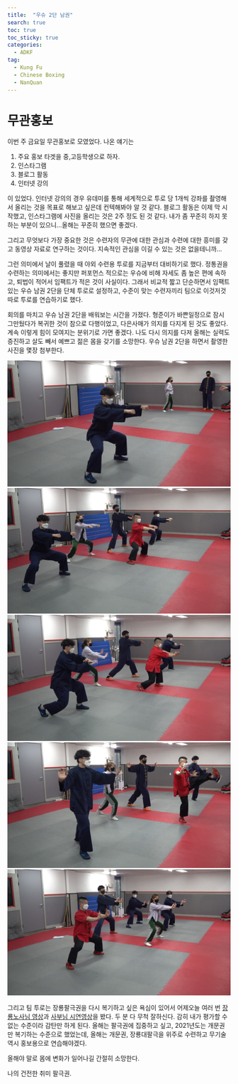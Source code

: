 ```yaml
---
title:  "우슈 2단 남권"
search: true
toc: true
toc_sticky: true
categories: 
  - ADKF
tag:
  - Kung Fu
  - Chinese Boxing
  - NanQuan
---
```


# 무관홍보

이번 주 금요일 무관홍보로 모였었다. 나온 얘기는

1. 주요 홍보 타겟을 중,고등학생으로 하자.
2. 인스타그램
3. 블로그 활동
4. 인터넷 강의

이 있었다.
인터넷 강의의 경우 유데미를 통해 세계적으로 투로 당 1개씩 강좌를 촬영해서 올리는 것을 목표로 해보고 싶은데 컨텍해봐야 알 것 같다.
블로그 활동은 이제 막 시작했고, 인스타그램에 사진을 올리는 것은 2주 정도 된 것 같다.
내가 좀 꾸준히 하지 못하는 부분이 있으니...올해는 꾸준히 했으면 좋겠다.

그리고 무엇보다 가장 중요한 것은 수련자의 무관에 대한 관심과 수련에 대한 흥미를 갖고 동영상 자료로 연구하는 것이다.
지속적인 관심을 이길 수 있는 것은 없을테니까...

그런 의미에서 날이 풀렸을 때 야외 수련용 투로를 지금부터 대비하기로 했다.
정통권을 수련하는 의미에서는 좋지만 퍼포먼스 적으로는 우슈에 비해 자세도 좀 높은 편에 속하고, 퇴법이 적어서 임팩트가 적은 것이 사실이다.
그래서 비교적 짧고 단순하면서 임팩트 있는 우슈 남권 2단을 단체 투로로 설정하고, 수준이 맞는 수련자끼리 팀으로 이것저것 따로 투로를 연습하기로 했다.

회의를 마치고 우슈 남권 2단을 배워보는 시간을 가졌다. 형준이가 바쁜일정으로 잠시 그만뒀다가 복귀한 것이 참으로 다행이었고, 다은사매가 의지를 다지게 된 것도 좋았다.
계속 이렇게 힘이 모여지는 분위기로 가면 좋겠다.
나도 다시 의지를 다져 올해는 실력도 증진하고 살도 빼서 예쁘고 젊은 몸을 갖기를 소망한다.
우슈 남권 2단을 하면서 촬영한 사진을 몇장 첨부한다.

![우슈남권2단_이상준](/assets/images/Training_Wushu_NanQuan_2_Chinese_subtitles_1.jpg)
![우슈남권2단_단체1](/assets/images/Training_Wushu_NanQuan_2_Chinese_subtitles_2.jpg)
![우슈남권2단_단체2](/assets/images/Training_Wushu_NanQuan_2_Chinese_subtitles_3.jpg)
![우슈남권2단_단체3](/assets/images/Training_Wushu_NanQuan_2_Chinese_subtitles_4.jpg)
![우슈남권2단_단체4](/assets/images/Training_Wushu_NanQuan_2_Chinese_subtitles_5.jpg)

그리고 팀 투로는 장룡팔극권을 다시 복기하고 싶은 욕심이 있어서 어제오늘 여러 번 [장룡노사님 영상](https://www.youtube.com/watch?v=U9Cfeic5wI8)과 [사부님 시연영상](https://www.youtube.com/watch?v=U9uJR8hFleg&t=1s)을 봤다.
두 분 다 무척 잘하신다. 감히 내가 평가할 수 없는 수준이라 감탄만 하게 된다.
올해는 팔극권에 집중하고 싶고, 2021년도는 개문권만 복기하는 수준으로 했었는데, 올해는 개문권, 장룡대팔극을 위주로 수련하고 무기술 역시 홍보용으로 연습해야겠다.

올해야 말로 몸에 변화가 일어나길 간절히 소망한다.

나의 건전한 취미 팔극권.